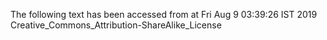 The following text has been accessed from at Fri Aug 9 03:39:26 IST 2019
Creative_Commons_Attribution-ShareAlike_License
